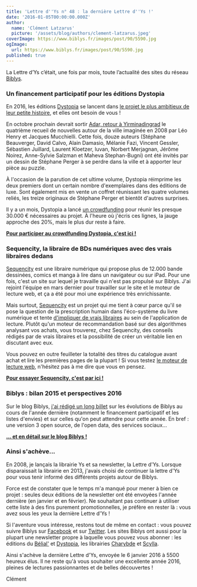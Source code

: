 ```yaml
---
title: 'Lettre d''Ys n° 48 : la dernière Lettre d''Ys !'
date: '2016-01-05T00:00:00.000Z'
author:
  name: 'Clément Latzarus'
  picture: '/assets/blog/authors/clement-latzarus.jpeg'
coverImage: https://www.biblys.fr/images/post/90/5590.jpg
ogImage:
  url: https://www.biblys.fr/images/post/90/5590.jpg
published: true
---
```


La Lettre d’Ys c’était, une fois par mois, toute l’actualité des sites du réseau [Biblys](http://www.biblys.fr).

### Un financement participatif pour les éditions Dystopia

En 2016, les éditions [Dystopia](http://www.dystopia.fr/) se lancent dans [le projet le plus ambitieux de leur petite histoire](http://www.dystopia.fr/financement/adar-retour-a-yirminadingrad), et elles ont besoin de vous !

En octobre prochain devrait sortir [Adar, retour à Yirminadingrad](http://www.dystopia.fr/a/collectif/adar) le quatrième recueil de nouvelles autour de la ville imaginée en 2008 par Léo Henry et Jacques Mucchielli. Cette fois, douze auteurs (Stéphane Beauverger, David Calvo, Alain Damasio, Mélanie Fazi, Vincent Gessler, Sébastien Juillard, Laurent Kloetzer, luvan, Norbert Merjagnan, Jérôme Noirez, Anne-Sylvie Salzman et Maheva Stephan-Bugni) ont été invités par un dessin de Stéphane Perger à se perdre dans la ville et à apporter leur pièce au puzzle.

À l&#039;occasion de la parution de cet ultime volume, Dystopia réimprime les deux premiers dont un certain nombre d&#039;exemplaires dans des éditions de luxe. Sont également mis en vente un coffret réunissant les quatre volumes reliés, les treize originaux de Stéphane Perger et bientôt d&#039;autres surprises.

Il y a un mois, Dystopia a lancé [un crowdfunding](http://www.dystopia.fr/financement/adar-retour-a-yirminadingrad) pour réunir les presque 30.000 € nécessaires au projet. À l&#039;heure où j&#039;écris ces lignes, la jauge approche des 20%, mais le plus dur reste à faire.

**[Pour participer au crowdfunding Dystopia, c&#039;est ici !](http://www.dystopia.fr/financement/adar-retour-a-yirminadingrad)**

### Sequencity, la libraire de BDs numériques avec des vrais libraires dedans

[Sequencity](https://www.sequencity.com/) est une libraire numérique qui propose plus de 12.000 bande dessinées, comics et manga à lire dans un navigateur ou sur iPad. Pour une fois, c&#039;est un site sur lequel je travaille qui n&#039;est pas propulsé sur Biblys. J&#039;ai rejoint l&#039;équipe en mars dernier pour travailler sur le site et le moteur de lecture web, et ça a été pour moi une expérience très enrichissante.

Mais surtout, [Sequencity](https://www.sequencity.com/) est un projet qui me tient à cœur parce qu&#039;il se pose la question de la prescription humain dans l&#039;éco-système du livre numérique et tente [d&#039;impliquer de vrais libraires](https://www.sequencity.com/stores/city) au sein de l&#039;application de lecture. Plutôt qu&#039;un moteur de recommandation basé sur des algorithmes analysant vos achats, vous trouverez, chez Sequencity, des conseils rédigés par de vrais libraires et la possibilité de créer un véritable lien en discutant avec eux.

Vous pouvez en outre feuilleter la totalité des titres du catalogue avant achat et lire les premières pages de la plupart ! Si vous testez [le moteur de lecture web](https://www.sequencity.com/), n&#039;hésitez pas à me dire que vous en pensez.

**[Pour essayer Sequencity, c&#039;est par ici !](https://www.sequencity.com/)**

### Biblys : bilan 2015 et perspectives 2016

Sur le blog Biblys, [j&#039;ai rédigé un long billet](http://www.biblys.fr/blog/bilan-2015-et-perspectives-2016) sur les évolutions de Biblys au cours de l&#039;année dernière (notamment le financement participatif et les listes d&#039;envies) et sur celles qu&#039;on peut attendre pour cette année. En bref : une version 3 open source, de l&#039;open data, des services sociaux...

**[... et en détail sur le blog Biblys !](http://www.biblys.fr/blog/bilan-2015-et-perspectives-2016)**

### Ainsi s&#039;achève...

En 2008, je lançais la librairie Ys et sa newsletter, la Lettre d&#039;Ys. Lorsque disparaissait la librairie en 2013, j&#039;avais choisi de continuer la lettre d&#039;Ys pour vous tenir informé des différents projets autour de Biblys.

Force est de constater que le temps m&#039;a manqué pour mener à bien ce projet : seules deux éditions de la newsletter ont été envoyées l&#039;année dernière (en janvier et en février). Ne souhaitant pas continuer à utiliser cette liste à des fins purement promotionnelles, je préfère en rester là : vous avez sous les yeux la dernière Lettre d&#039;Ys !

Si l&#039;aventure vous intéresse, restons tout de même en contact : vous pouvez suivre Biblys sur [Facebook](https://www.facebook.com/biblys.fr/) et sur [Twitter](https://twitter.com/biblys). Les sites Biblys ont aussi pour la plupart une newsletter propre à laquelle vous pouvez vous abonner : les éditions du [Bélial&#039;](http://www.belial.fr/mailing/subscribe) et [Dystopia](http://www.dystopia.fr/mailing/subscribe), les librairies [Charybde](http://www.charybde.fr/mailing/subscribe) et [Scylla](http://www.scylla.fr/mailing/subscribe).

Ainsi s&#039;achève la dernière Lettre d&#039;Ys, envoyée le 6 janvier 2016 à 5500 heureux élus. Il ne reste qu&#039;à vous souhaiter une excellente année 2016, pleines de lectures passionnantes et de belles découvertes !

Clément
